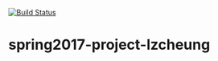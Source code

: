 [![Build Status](https://travis-ci.org/cpe305Spring17/spring2017-project-lzcheung.svg?branch=master)](https://travis-ci.org/cpe305Spring17/spring2017-project-lzcheung)

# spring2017-project-lzcheung
